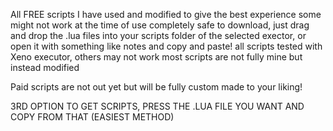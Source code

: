 All FREE scripts I have used and modified to give the best experience
some might not work at the time of use
completely safe to download, just drag and drop the .lua files into your scripts folder of the selected exector, or open it with something like notes and copy and paste!
all scripts tested with Xeno executor, others may not work
most scripts are not fully mine but instead modified

Paid scripts are not out yet but will be fully custom made to your liking!

3RD OPTION TO GET SCRIPTS, PRESS THE .LUA FILE YOU WANT AND COPY FROM THAT (EASIEST METHOD)
